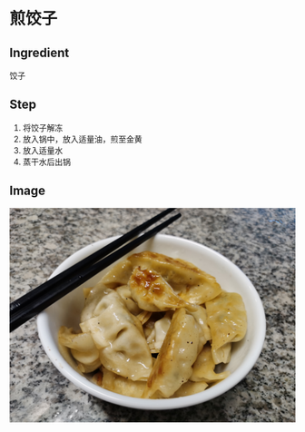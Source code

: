 # 煎饺子

## Ingredient
饺子

## Step
1. 将饺子解冻
2. 放入锅中，放入适量油，煎至金黄
3. 放入适量水
4. 蒸干水后出锅

## Image
![img](img/Dumpling.jpg)